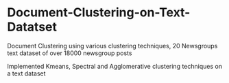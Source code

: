 # Document-Clustering-on-Text-Datatset
Document Clustering using various clustering techniques, 20 Newsgroups text dataset of over 18000 newsgroup posts

Implemented Kmeans, Spectral and Agglomerative clustering techniques on a text dataset
